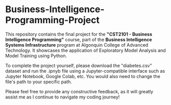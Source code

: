 # Business-Intelligence-Programming-Project
This repository contains the final project for the **"CST2101 - Business Intelligence Programming"** course, part of the **Business Intelligence Systems Infrastructure** program at Algonquin College of Advanced Technology. It showcases the application of Exploratory Model Analysis and Model Training using Python. 

To complete the project yourself, please download the "diabetes.csv" dataset and run the .ipnyb file using a Jupyter-compatible interface such as Jupyter Notebook, Google Colab, etc. You would also need to change the file's path to your specific path.  

Please feel free to provide any constructive feedback, as it will greatly assist me as I continue to navigate my coding journey!
